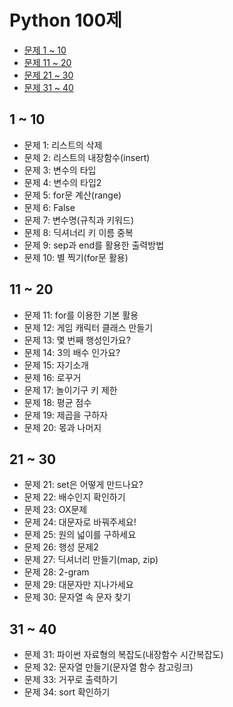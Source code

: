 # Python 100제

- [문제 1 ~ 10](#1--10)
- [문제 11 ~ 20](#11--20)
- [문제 21 ~ 30](#21--30)
- [문제 31 ~ 40](#31--40)

## 1 ~ 10

- 문제 1: 리스트의 삭제
- 문제 2: 리스트의 내장함수(insert)
- 문제 3: 변수의 타입
- 문제 4: 변수의 타입2
- 문제 5: for문 계산(range)
- 문제 6: False
- 문제 7: 변수명(규칙과 키워드)
- 문제 8: 딕셔너리 키 이름 중복
- 문제 9: sep과 end를 활용한 출력방법
- 문제 10: 별 찍기(for문 활용)

## 11 ~ 20

- 문제 11: for를 이용한 기본 활용
- 문제 12: 게임 캐릭터 클래스 만들기
- 문제 13: 몇 번째 행성인가요?
- 문제 14: 3의 배수 인가요?
- 문제 15: 자기소개
- 문제 16: 로꾸거
- 문제 17: 놀이기구 키 제한
- 문제 18: 평균 점수
- 문제 19: 제곱을 구하자
- 문제 20: 몫과 나머지

## 21 ~ 30

- 문제 21: set은 어떻게 만드나요?
- 문제 22: 배수인지 확인하기
- 문제 23: OX문제
- 문제 24: 대문자로 바꿔주세요!
- 문제 25: 원의 넓이를 구하세요
- 문제 26: 행성 문제2
- 문제 27: 딕셔너리 만들기(map, zip)
- 문제 28: 2-gram
- 문제 29: 대문자만 지나가세요
- 문제 30: 문자열 속 문자 찾기

## 31 ~ 40

- 문제 31: 파이썬 자료형의 복잡도(내장함수 시간복잡도)
- 문제 32: 문자열 만들기(문자열 함수 참고링크)
- 문제 33: 거꾸로 출력하기
- 문제 34: sort 확인하기